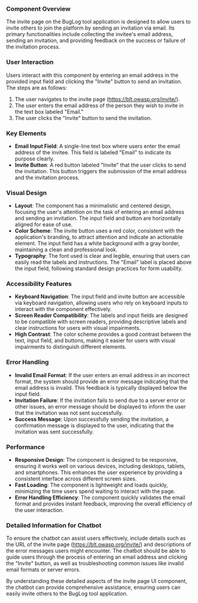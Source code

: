 ### Component Overview
The invite page on the BugLog tool application is designed to allow users to invite others to join the platform by sending an invitation via email. Its primary functionalities include collecting the invitee's email address, sending an invitation, and providing feedback on the success or failure of the invitation process.

### User Interaction
Users interact with this component by entering an email address in the provided input field and clicking the "Invite" button to send an invitation. The steps are as follows:
1. The user navigates to the invite page (https://blt.owasp.org/invite/).
2. The user enters the email address of the person they wish to invite in the text box labeled "Email."
3. The user clicks the "Invite" button to send the invitation.

### Key Elements
- **Email Input Field**: A single-line text box where users enter the email address of the invitee. This field is labeled "Email" to indicate its purpose clearly.
- **Invite Button**: A red button labeled "Invite" that the user clicks to send the invitation. This button triggers the submission of the email address and the invitation process.

### Visual Design
- **Layout**: The component has a minimalistic and centered design, focusing the user's attention on the task of entering an email address and sending an invitation. The input field and button are horizontally aligned for ease of use.
- **Color Scheme**: The invite button uses a red color, consistent with the application's branding, to attract attention and indicate an actionable element. The input field has a white background with a gray border, maintaining a clean and professional look.
- **Typography**: The font used is clear and legible, ensuring that users can easily read the labels and instructions. The "Email" label is placed above the input field, following standard design practices for form usability.

### Accessibility Features
- **Keyboard Navigation**: The input field and invite button are accessible via keyboard navigation, allowing users who rely on keyboard inputs to interact with the component effectively.
- **Screen Reader Compatibility**: The labels and input fields are designed to be compatible with screen readers, providing descriptive labels and clear instructions for users with visual impairments.
- **High Contrast**: The color scheme provides a good contrast between the text, input field, and buttons, making it easier for users with visual impairments to distinguish different elements.

### Error Handling
- **Invalid Email Format**: If the user enters an email address in an incorrect format, the system should provide an error message indicating that the email address is invalid. This feedback is typically displayed below the input field.
- **Invitation Failure**: If the invitation fails to send due to a server error or other issues, an error message should be displayed to inform the user that the invitation was not sent successfully.
- **Success Message**: Upon successfully sending the invitation, a confirmation message is displayed to the user, indicating that the invitation was sent successfully.

### Performance
- **Responsive Design**: The component is designed to be responsive, ensuring it works well on various devices, including desktops, tablets, and smartphones. This enhances the user experience by providing a consistent interface across different screen sizes.
- **Fast Loading**: The component is lightweight and loads quickly, minimizing the time users spend waiting to interact with the page.
- **Error Handling Efficiency**: The component quickly validates the email format and provides instant feedback, improving the overall efficiency of the user interaction.

### Detailed Information for Chatbot
To ensure the chatbot can assist users effectively, include details such as the URL of the invite page (https://blt.owasp.org/invite/) and descriptions of the error messages users might encounter. The chatbot should be able to guide users through the process of entering an email address and clicking the "Invite" button, as well as troubleshooting common issues like invalid email formats or server errors.

By understanding these detailed aspects of the invite page UI component, the chatbot can provide comprehensive assistance, ensuring users can easily invite others to the BugLog tool application.